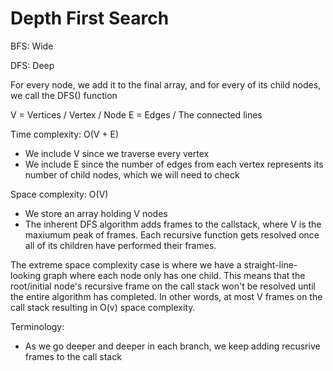 # Depth First Search


BFS: Wide

DFS: Deep


For every node, we add it to the final array, and for every of its child
nodes, we call the DFS() function


V = Vertices / Vertex / Node
E = Edges / The connected lines

Time complexity: O(V + E)
 - We include V since we traverse every vertex
 - We include E since the number of edges from each vertex represents
   its number of child nodes, which we will need to check


Space complexity: O(V)
 - We store an array holding V nodes
 - The inherent DFS algorithm adds frames to the callstack,
   where V is the maxiumum peak of frames. Each recursive function
   gets resolved once all of its children have performed their frames.

The extreme space complexity case is where we have a straight-line-looking
graph where each node only has one child. This means that the root/initial
node's recursive frame on the call stack won't be resolved until the entire
algorithm has completed. In other words, at most V frames on the call stack
resulting in O(v) space complexity.



Terminology:
 * As we go deeper and deeper in each branch, we keep adding
   recusrive frames to the call stack